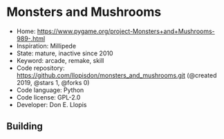 # Monsters and Mushrooms

- Home: https://www.pygame.org/project-Monsters+and+Mushrooms-989-.html
- Inspiration: Millipede
- State: mature, inactive since 2010
- Keyword: arcade, remake, skill
- Code repository: https://github.com/llopisdon/monsters_and_mushrooms.git (@created 2019, @stars 1, @forks 0)
- Code language: Python
- Code license: GPL-2.0
- Developer: Don E. Llopis

## Building

